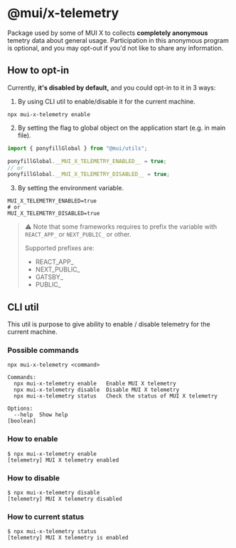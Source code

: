 # @mui/x-telemetry

Package used by some of MUI X to collects **completely anonymous** temetry data about general usage. Participation in this anonymous program is optional, and you may opt-out if you'd not like to share any information.

## How to opt-in

Currently, **it's disabled by default,** and you could opt-in to it in 3 ways:
1. By using CLI util to enable/disable it for the current machine.
```shell
npx mui-x-telemetry enable
```

2. By setting the flag to global object on the application start (e.g. in main file).
```js
import { ponyfillGlobal } from "@mui/utils";

ponyfillGlobal.__MUI_X_TELEMETRY_ENABLED__ = true;
// or
ponyfillGlobal.__MUI_X_TELEMETRY_DISABLED__ = true;
```

3. By setting the environment variable.
```dotenv
MUI_X_TELEMETRY_ENABLED=true
# or
MUI_X_TELEMETRY_DISABLED=true
```
> ⚠️ Note that some frameworks requires to prefix the variable with `REACT_APP_` or `NEXT_PUBLIC_` or other.
>
> Supported prefixes are:
> - REACT_APP_
> - NEXT_PUBLIC_
> - GATSBY_
> - PUBLIC_

## CLI util

This util is purpose to give ability to enable / disable telemetry for the current machine.

### Possible commands

```
npx mui-x-telemetry <command>

Commands:
  npx mui-x-telemetry enable   Enable MUI X telemetry
  npx mui-x-telemetry disable  Disable MUI X telemetry
  npx mui-x-telemetry status   Check the status of MUI X telemetry

Options:
  --help  Show help                                                    [boolean]
```

### How to enable
```shell
$ npx mui-x-telemetry enable
[telemetry] MUI X telemetry enabled
```

### How to disable
```shell
$ npx mui-x-telemetry disable
[telemetry] MUI X telemetry disabled
```

### How to current status 
```shell
$ npx mui-x-telemetry status
[telemetry] MUI X telemetry is enabled
```
